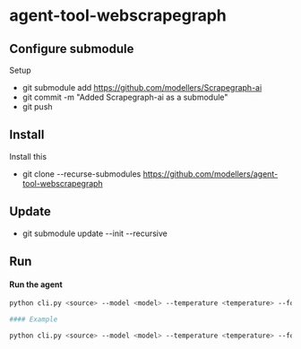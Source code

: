# agent-tool-webscrapegraph

## Configure submodule

Setup


  - git submodule add https://github.com/modellers/Scrapegraph-ai
  - git commit -m "Added Scrapegraph-ai as a submodule"
  - git push

## Install

Install this

  - git clone --recurse-submodules https://github.com/modellers/agent-tool-webscrapegraph

## Update

  - git submodule update --init --recursive

## Run

#### Run the agent

```bash
python cli.py <source> --model <model> --temperature <temperature> --format <format> --base_url <base_url> --embeddings_model <embeddings_model> --verbose --output <output_file>

#### Example

python cli.py <source> --model <model> --temperature <temperature> --format <format> --base_url <base_url> --embeddings_model <embeddings_model> --verbose --output <output_file>
